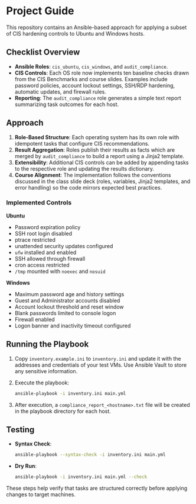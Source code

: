 # Project Guide

This repository contains an Ansible-based approach for applying a subset of CIS hardening controls to Ubuntu and Windows hosts.

## Checklist Overview

- **Ansible Roles**: `cis_ubuntu`, `cis_windows`, and `audit_compliance`.
- **CIS Controls**: Each OS role now implements ten baseline checks drawn from the CIS Benchmarks and course slides. Examples include password policies, account lockout settings, SSH/RDP hardening, automatic updates, and firewall rules.
- **Reporting**: The `audit_compliance` role generates a simple text report summarizing task outcomes for each host.

## Approach

1. **Role-Based Structure**: Each operating system has its own role with idempotent tasks that configure CIS recommendations.
2. **Result Aggregation**: Roles publish their results as facts which are merged by `audit_compliance` to build a report using a Jinja2 template.
3. **Extensibility**: Additional CIS controls can be added by appending tasks to the respective role and updating the results dictionary.
4. **Course Alignment**: The implementation follows the conventions discussed in the class slide deck (roles, variables, Jinja2 templates, and error handling) so the code mirrors expected best practices.

### Implemented Controls

**Ubuntu**

- Password expiration policy
- SSH root login disabled
- ptrace restricted
- unattended security updates configured
- `ufw` installed and enabled
- SSH allowed through firewall
- cron access restricted
- `/tmp` mounted with `noexec` and `nosuid`

**Windows**

- Maximum password age and history settings
- Guest and Administrator accounts disabled
- Account lockout threshold and reset window
- Blank passwords limited to console logon
- Firewall enabled
- Logon banner and inactivity timeout configured

## Running the Playbook

1. Copy `inventory.example.ini` to `inventory.ini` and update it with the addresses and credentials of your test VMs. Use Ansible Vault to store any sensitive information.
2. Execute the playbook:

   ```bash
   ansible-playbook -i inventory.ini main.yml
   ```

3. After execution, a `compliance_report_<hostname>.txt` file will be created in the playbook directory for each host.

## Testing

- **Syntax Check**:

  ```bash
  ansible-playbook --syntax-check -i inventory.ini main.yml
  ```

- **Dry Run**:

  ```bash
  ansible-playbook -i inventory.ini main.yml --check
  ```

These steps help verify that tasks are structured correctly before applying changes to target machines.
